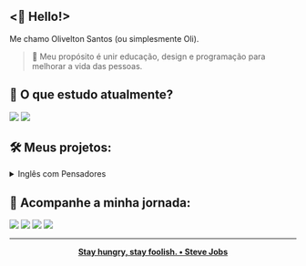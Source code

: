 ## <🖖 Hello!>

<p>Me chamo Olivelton Santos (ou simplesmente Oli).</p>

> 🎯 Meu propósito é unir educação, design e programação para melhorar a vida das pessoas.</p>

## 📝 O que estudo atualmente?

<img src="https://img.shields.io/badge/HTML5-E34F26?style=for-the-badge&logo=html5&logoColor=white"></a> 
<img src="https://img.shields.io/badge/CSS3-1572B6?style=for-the-badge&logo=css3&logoColor=white"></a> 

## 🛠️ Meus projetos:

<details>

<summary>Inglês com Pensadores</summary>

<br>
 
<p>💡 Propósito: ajudar as pessoas a conquistarem uma vida extraordinária através do inglês!</p>

<p>Este é um projeto educacional que visa ensinar as pessoas a como aprender inglês sozinhas e disponibilizar material de estudo gratuitamente. Conforme for evoluindo minhas habilidades irei implementar melhorias na parte tecnológica do projeto.</p>

<p>E se você ficou curioso(a) para saber mais, deixo o link abaixo.</p>

 <a href="https://inglescompensadores.bio.link/" target="_blank"><img src="https://img.shields.io/badge/website-000000?style=for-the-badge&logo=About.me&logoColor=white" target="_blank"></a> 

</details>

## 📱 Acompanhe a minha jornada:

<div> 
   <a href="https://hellooli.com/" target="_blank"><img src="https://img.shields.io/badge/website-000000?style=for-the-badge&logo=About.me&logoColor=white" target="_blank"></a> 
  <a href="https://www.linkedin.com/in/olivelton-santos" target="_blank"><img src="https://img.shields.io/badge/LinkedIn-0077B5?style=for-the-badge&logo=linkedin&logoColor=white" target="_blank"></a>
  <a href="https://www.instagram.com/navegandoemc0d1gos/" target="_blank"><img src="https://img.shields.io/badge/Instagram-E4405F?style=for-the-badge&logo=instagram&logoColor=white" target="_blank"></a>
 	<a href="https://www.youtube.com/@navegandoemc0d1gos" target="_blank"><img src="https://img.shields.io/badge/YouTube-FF0000?style=for-the-badge&logo=youtube&logoColor=white" target="_blank"></a>
</div>

<hr/>

<div align="center">
<strong> <a href="https://www.youtube.com/watch?v=UF8uR6Z6KLc&ab_channel=Stanford" target="_blank">Stay hungry, stay foolish. • Steve Jobs</a></strong>
</div>
